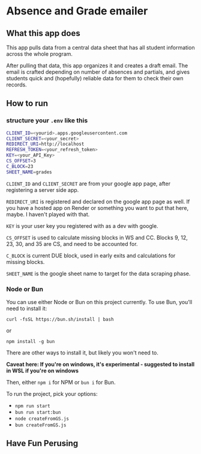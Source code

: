 # Absence and Grade emailer

## What this app does

This app pulls data from a central data sheet that has all student information across the whole program.

After pulling that data, this app organizes it and creates a draft email. The email is crafted depending on number of absences and partials, and gives students quick and (hopefully) reliable data for them to check their own records.

## How to run

### structure your `.env` like this

```bash
CLIENT_ID=<yourid>.apps.googleusercontent.com
CLIENT_SECRET=<your_secret>
REDIRECT_URI=http://localhost
REFRESH_TOKEN=<your_refresh_token>
KEY=<your_API_Key>
CS_OFFSET=3
C_BLOCK=23
SHEET_NAME=grades
```

`CLIENT_ID` and `CLIENT_SECRET` are from your google app page, after registering a server side app.

`REDIRECT_URI` is registered and declared on the google app page as well. If you have a hosted app on Render or something you want to put that here, maybe. I haven't played with that.

`KEY` is your user key you registered with as a dev with google.

`CS_OFFSET` is used to calculate missing blocks in WS and CC. Blocks 9, 12, 23, 30, and 35 are CS, and need to be accounted for.

`C_BLOCK` is current DUE block, used in early exits and calculations for missing blocks.

`SHEET_NAME` is the google sheet name to target for the data scraping phase.

### Node or Bun

You can use either Node or Bun on this project currently. To use Bun, you'll need to install it:

`curl -fsSL https://bun.sh/install | bash`

or

`npm install -g bun`

There are other ways to install it, but likely you won't need to.

__**Caveat here: If you're on windows, it's experimental - suggested to install in WSL if you're on windows**__

Then, either `npm i` for NPM or `bun i` for Bun.

To run the project, pick your options:

- `npm run start`
- `bun run start:bun`
- `node createFromGS.js`
- `bun createFromGS.js`

## Have Fun Perusing
